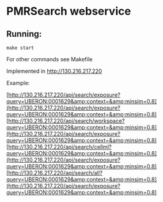 # PMRSearch webservice

## Running:

```
make start
```

For other commands see Makefile

   [sanic]: [https://github.com/channelcat/sanic](https://github.com/channelcat/sanic)
   [nginx]: [https://www.nginx.com/resources/wiki/](https://www.nginx.com/resources/wiki/)

Implemented in http://130.216.217.220

Example: 

[http://130.216.217.220/api/search/exposure?query=UBERON:0001629&amp;context=&amp;minsim=0.8](http://130.216.217.220/api/search/exposure?query=UBERON:0001629&amp;context=&amp;minsim=0.8)
[http://130.216.217.220/api/search/workspace?query=UBERON:0001629&amp;context=&amp;minsim=0.8](http://130.216.217.220/api/search/exposure?query=UBERON:0001629&amp;context=&amp;minsim=0.8)
[http://130.216.217.220/api/search/cellml?query=UBERON:0001629&amp;context=&amp;minsim=0.8](http://130.216.217.220/api/search/exposure?query=UBERON:0001629&amp;context=&amp;minsim=0.8)
[http://130.216.217.220/api/search/all?query=UBERON:0001629&amp;context=&amp;minsim=0.8](http://130.216.217.220/api/search/exposure?query=UBERON:0001629&amp;context=&amp;minsim=0.8)
